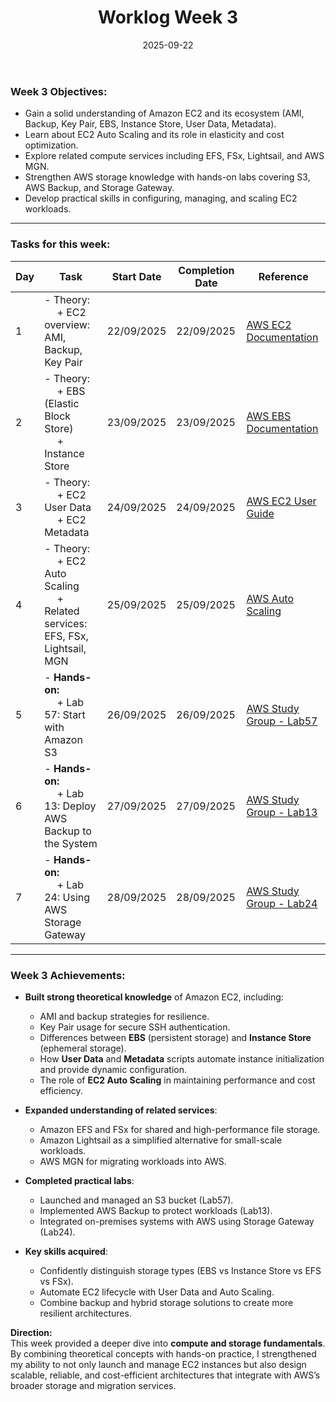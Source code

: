 ﻿---
title: "Worklog Week 3"
date: 2025-09-22
weight: 1
chapter: false
pre: " <b> 1.3. </b> "
---

### Week 3 Objectives:

* Gain a solid understanding of Amazon EC2 and its ecosystem (AMI, Backup, Key Pair, EBS, Instance Store, User Data, Metadata).
* Learn about EC2 Auto Scaling and its role in elasticity and cost optimization.
* Explore related compute services including EFS, FSx, Lightsail, and AWS MGN.
* Strengthen AWS storage knowledge with hands-on labs covering S3, AWS Backup, and Storage Gateway.
* Develop practical skills in configuring, managing, and scaling EC2 workloads.

---

### Tasks for this week:

| Day | Task                                                                                                                                             | Start Date | Completion Date | Reference                                                                 |
| --- | ------------------------------------------------------------------------------------------------------------------------------------------------ | ---------- | ---------------- | ------------------------------------------------------------------------- |
| 1   | - Theory: <br>&emsp; + EC2 overview: AMI, Backup, Key Pair                                                                                       | 22/09/2025 | 22/09/2025       | [AWS EC2 Documentation](https://docs.aws.amazon.com/ec2/)                  |
| 2   | - Theory: <br>&emsp; + EBS (Elastic Block Store) <br>&emsp; + Instance Store                                                                     | 23/09/2025 | 23/09/2025       | [AWS EBS Documentation](https://docs.aws.amazon.com/ebs/)                  |
| 3   | - Theory: <br>&emsp; + EC2 User Data <br>&emsp; + EC2 Metadata                                                                                   | 24/09/2025 | 24/09/2025       | [AWS EC2 User Guide](https://docs.aws.amazon.com/AWSEC2/latest/UserGuide/) |
| 4   | - Theory: <br>&emsp; + EC2 Auto Scaling <br>&emsp; + Related services: EFS, FSx, Lightsail, MGN                                                  | 25/09/2025 | 25/09/2025       | [AWS Auto Scaling](https://docs.aws.amazon.com/autoscaling/)               |
| 5   | - **Hands-on:** <br>&emsp; + Lab 57: Start with Amazon S3                                                                                        | 26/09/2025 | 26/09/2025       | [AWS Study Group - Lab57](https://000057.awsstudygroup.com/)               |
| 6   | - **Hands-on:** <br>&emsp; + Lab 13: Deploy AWS Backup to the System                                                                             | 27/09/2025 | 27/09/2025       | [AWS Study Group - Lab13](https://000013.awsstudygroup.com/)               |
| 7   | - **Hands-on:** <br>&emsp; + Lab 24: Using AWS Storage Gateway                                                                                   | 28/09/2025 | 28/09/2025       | [AWS Study Group - Lab24](https://000024.awsstudygroup.com/)               |

---

### Week 3 Achievements:

* **Built strong theoretical knowledge** of Amazon EC2, including:
  * AMI and backup strategies for resilience.
  * Key Pair usage for secure SSH authentication.
  * Differences between **EBS** (persistent storage) and **Instance Store** (ephemeral storage).
  * How **User Data** and **Metadata** scripts automate instance initialization and provide dynamic configuration.
  * The role of **EC2 Auto Scaling** in maintaining performance and cost efficiency.

* **Expanded understanding of related services**:
  * Amazon EFS and FSx for shared and high-performance file storage.
  * Amazon Lightsail as a simplified alternative for small-scale workloads.
  * AWS MGN for migrating workloads into AWS.

* **Completed practical labs**:
  * Launched and managed an S3 bucket (Lab57).
  * Implemented AWS Backup to protect workloads (Lab13).
  * Integrated on-premises systems with AWS using Storage Gateway (Lab24).

* **Key skills acquired**:
  * Confidently distinguish storage types (EBS vs Instance Store vs EFS vs FSx).
  * Automate EC2 lifecycle with User Data and Auto Scaling.
  * Combine backup and hybrid storage solutions to create more resilient architectures.

**Direction:**  
This week provided a deeper dive into **compute and storage fundamentals**. By combining theoretical concepts with hands-on practice, I strengthened my ability to not only launch and manage EC2 instances but also design scalable, reliable, and cost-efficient architectures that integrate with AWS’s broader storage and migration services.
